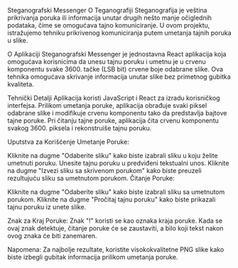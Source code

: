 Steganografski Messenger
O Teganografiji
Steganografija je veština prikrivanja poruka ili informacija unutar drugih nešto manje očiglednih podataka, čime se omogućava tajno komuniciranje. U ovom projektu, istražujemo tehniku prikrivenog komuniciranja putem umetanja tajnih poruka u slike.

O Aplikaciji
Steganografski Messenger je jednostavna React aplikacija koja omogućava korisnicima da unesu tajnu poruku i umetnu je u crvenu komponentu svake 3600. tačke (LSB bit) crvene boje odabrane slike. Ova tehnika omogućava skrivanje informacija unutar slike bez primetnog gubitka kvaliteta.

Tehnički Detalji
Aplikacija koristi JavaScript i React za izradu korisničkog interfejsa. Prilikom umetanja poruke, aplikacija obrađuje svaki piksel odabrane slike i modifikuje crvenu komponentu tako da predstavlja bajtove tajne poruke. Pri čitanju tajne poruke, aplikacija čita crvenu komponentu svakog 3600. piksela i rekonstruiše tajnu poruku.

Uputstva za Korišćenje
Umetanje Poruke:

Kliknite na dugme "Odaberite sliku" kako biste izabrali sliku u koju želite umetnuti poruku.
Unesite tajnu poruku u predviđeni tekstualni unos.
Kliknite na dugme "Izvezi sliku sa skrivenom porukom" kako biste preuzeli rezultujuću sliku sa umetnutom porukom.
Čitanje Poruke:

Kliknite na dugme "Odaberite sliku" kako biste izabrali sliku sa umetnutom porukom.
Kliknite na dugme "Pročitaj tajnu poruku" kako biste prikazali tajnu poruku iz unete slike.

Znak za Kraj Poruke:
Znak "!" koristi se kao oznaka kraja poruke. Kada se ovaj znak detektuje, čitanje poruke će se zaustaviti, a bilo koji tekst nakon ovog znaka će biti zanemaren.

Napomena: Za najbolje rezultate, koristite visokokvalitetne  PNG slike kako biste izbegli gubitak informacija prilikom umetanja poruke.



